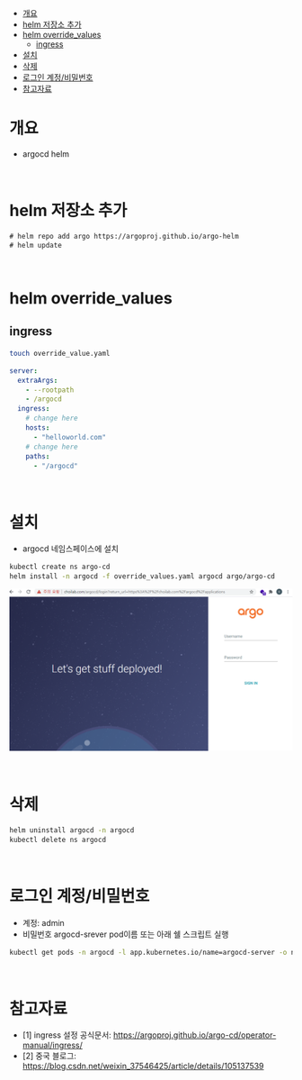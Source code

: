 - [개요](#개요)
- [helm 저장소 추가](#helm-저장소-추가)
- [helm override_values](#helm-override_values)
  - [ingress](#ingress)
- [설치](#설치)
- [삭제](#삭제)
- [로그인 계정/비밀번호](#로그인-계정비밀번호)
- [참고자료](#참고자료)

# 개요
* argocd helm

<br>

# helm 저장소 추가
```
# helm repo add argo https://argoproj.github.io/argo-helm
# helm update
```

<br>

# helm override_values
## ingress

```sh
touch override_value.yaml
```

```yaml
server:
  extraArgs:
    - --rootpath
    - /argocd
  ingress:
    # change here
    hosts:
      - "helloworld.com"
    # change here
    paths:
      - "/argocd"
```

<br>

# 설치
* argocd 네임스페이스에 설치
```sh
kubectl create ns argo-cd
helm install -n argocd -f override_values.yaml argocd argo/argo-cd
```

![](imgs/success.png)

<br>

# 삭제
```sh
helm uninstall argocd -n argocd
kubectl delete ns argocd
```

<br>

# 로그인 계정/비밀번호
* 계정: admin
* 비밀번호 argocd-srever pod이름 또는 아래 쉘 스크립트 실행
```sh
kubectl get pods -n argocd -l app.kubernetes.io/name=argocd-server -o name | cut -d'/' -f 2
```

<br>

# 참고자료
* [1] ingress 설정 공식문서: https://argoproj.github.io/argo-cd/operator-manual/ingress/
* [2] 중국 블로그: https://blog.csdn.net/weixin_37546425/article/details/105137539